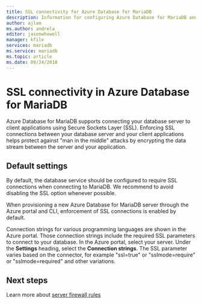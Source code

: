 ```yaml
---
title: SSL connectivity for Azure Database for MariaDB
description: Information for configuring Azure Database for MariaDB and associated applications to properly use SSL connections
author: ajlam
ms.author: andrela
editor: jasonwhowell
manager: kfile
services: mariadb
ms.service: mariadb
ms.topic: article
ms.date: 09/24/2018
---
```


# SSL connectivity in Azure Database for MariaDB
Azure Database for MariaDB supports connecting your database server to client applications using Secure Sockets Layer (SSL). Enforcing SSL connections between your database server and your client applications helps protect against "man in the middle" attacks by encrypting the data stream between the server and your application.

## Default settings
By default, the database service should be configured to require SSL connections when connecting to MariaDB.  We recommend to avoid disabling the SSL option whenever possible.

When provisioning a new Azure Database for MariaDB server through the Azure portal and CLI, enforcement of SSL connections is enabled by default.

Connection strings for various programming languages are shown in the Azure portal. Those connection strings include the required SSL parameters to connect to your database. In the Azure portal, select your server. Under the **Settings** heading, select the **Connection strings**. The SSL parameter varies based on the connector, for example "ssl=true" or "sslmode=require" or "sslmode=required" and other variations.

<!-- To learn how to enable or disable SSL connection when developing application, refer to [How to configure SSL](howto-configure-ssl.md).-->

## Next steps
Learn more about [server firewall rules](concepts-firewall-rules.md)

